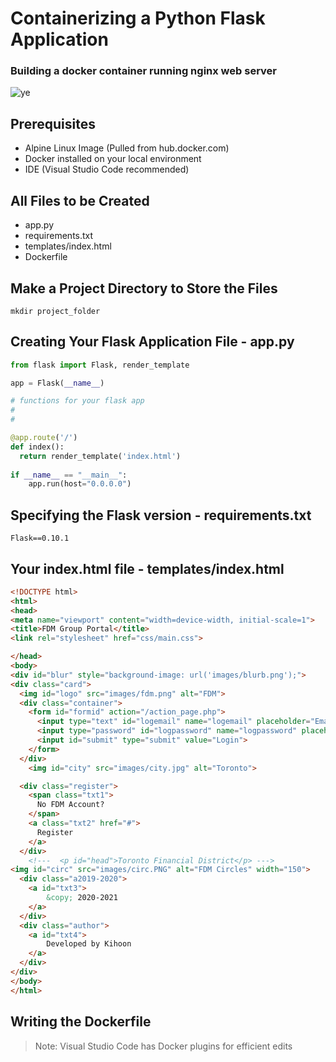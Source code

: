 # Containerizing a Python Flask Application
### Building a docker container running nginx web server

![ye](https://user-images.githubusercontent.com/52897657/82688889-a68ae700-9c27-11ea-9d0a-1fb24f046b76.PNG)  

## Prerequisites
- Alpine Linux Image (Pulled from hub.docker.com)
- Docker installed on your local environment
- IDE (Visual Studio Code recommended)

## All Files to be Created
- app.py
- requirements.txt
- templates/index.html
- Dockerfile

## Make a Project Directory to Store the Files
`mkdir project_folder`

## Creating Your Flask Application File - app.py
```python
from flask import Flask, render_template

app = Flask(__name__)

# functions for your flask app
#
#

@app.route('/')
def index():
  return render_template('index.html')
 
if __name__ == "__main__":
    app.run(host="0.0.0.0")
   ```
## Specifying the Flask version - requirements.txt
`Flask==0.10.1`

## Your index.html file - templates/index.html
```html
<!DOCTYPE html>
<html>
<head>
<meta name="viewport" content="width=device-width, initial-scale=1">
<title>FDM Group Portal</title>
<link rel="stylesheet" href="css/main.css">

</head>
<body>
<div id="blur" style="background-image: url('images/blurb.png');">
<div class="card">
  <img id="logo" src="images/fdm.png" alt="FDM">
  <div class="container">
    <form id="formid" action="/action_page.php">
      <input type="text" id="logemail" name="logemail" placeholder="Email Address" required><br><br>
      <input type="password" id="logpassword" name="logpassword" placeholder="Password" required><br><br>
      <input id="submit" type="submit" value="Login">
    </form>
  </div>
    <img id="city" src="images/city.jpg" alt="Toronto">

  <div class="register">
    <span class="txt1">
      No FDM Account?
    </span>
    <a class="txt2" href="#">
      Register
    </a>
  </div>
    <!---  <p id="head">Toronto Financial District</p> --->
<img id="circ" src="images/circ.PNG" alt="FDM Circles" width="150">
  <div class="a2019-2020">
    <a id="txt3">
        &copy; 2020-2021
    </a>
  </div>
  <div class="author">
    <a id="txt4">
        Developed by Kihoon
    </a>
  </div>
</div>
</body>
</html>
```

## Writing the Dockerfile
> Note: Visual Studio Code has Docker plugins for efficient edits

 
